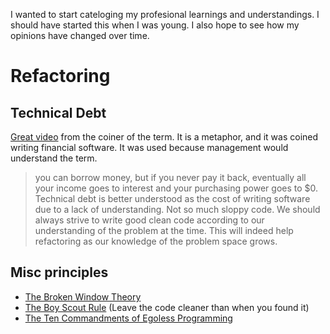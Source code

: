 I wanted to start cateloging my profesional learnings and understandings. I should have started this when I was young. I also hope to see how my opinions have changed over time.

# Refactoring

## Technical Debt
[Great video](https://youtu.be/pqeJFYwnkjE) from the coiner of the term. It is a metaphor, and it was coined writing financial software. It was used because management would understand the term.
> you can borrow money, but if you never pay it back, eventually all your income goes to interest and your purchasing power goes to $0.
Technical debt is better understood as the cost of writing software due to a lack of understanding. Not so much sloppy code. We should always strive to write good clean code according to our understanding of the problem at the time. This will indeed help refactoring as our knowledge of the problem space grows.

## Misc principles
* [The Broken Window Theory](https://blog.codinghorror.com/the-broken-window-theory/)
* [The Boy Scout Rule](https://www.oreilly.com/library/view/97-things-every/9780596809515/ch08.html) (Leave the code cleaner than when you found it)
* [The Ten Commandments of Egoless Programming](https://blog.codinghorror.com/the-ten-commandments-of-egoless-programming/)
